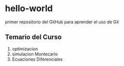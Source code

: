 # hello-world
primer repositorio del GitHub para aprender el uso de Git

## Temario del Curso 
1. optimizacion
2. simulacion Montecarlo
3. Ecuaciones Diferenciales 
